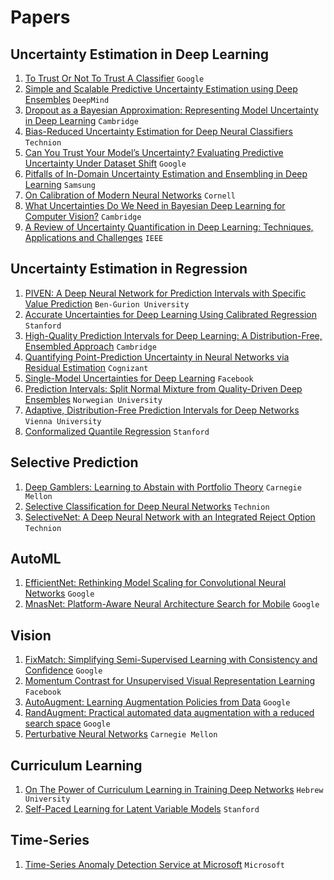 # Papers

## Uncertainty Estimation in Deep Learning
1. [To Trust Or Not To Trust A Classifier](https://arxiv.org/abs/1805.11783) `Google`
2. [Simple and Scalable Predictive Uncertainty Estimation using Deep Ensembles](https://arxiv.org/abs/1612.01474) `DeepMind`
3. [Dropout as a Bayesian Approximation: Representing Model Uncertainty in Deep Learning](https://arxiv.org/abs/1506.02142) `Cambridge`
4. [Bias-Reduced Uncertainty Estimation for Deep Neural Classifiers](https://openreview.net/forum?id=SJfb5jCqKm) `Technion`
5. [Can You Trust Your Model’s Uncertainty? Evaluating Predictive Uncertainty Under Dataset Shift](https://arxiv.org/abs/1906.02530) `Google`
6. [Pitfalls of In-Domain Uncertainty Estimation and Ensembling in Deep Learning](https://arxiv.org/abs/2002.06470) `Samsung`
7. [On Calibration of Modern Neural Networks](https://arxiv.org/abs/1706.04599) `Cornell`
8. [What Uncertainties Do We Need in Bayesian Deep Learning for Computer Vision?](https://arxiv.org/abs/1703.04977) `Cambridge`
9. [A Review of Uncertainty Quantification in Deep
Learning: Techniques, Applications and
Challenges](https://arxiv.org/abs/2011.06225) `IEEE`

## Uncertainty Estimation in Regression
1. [PIVEN: A Deep Neural Network for Prediction Intervals with Specific Value Prediction](https://arxiv.org/abs/2006.05139) `Ben-Gurion University`
2. [Accurate Uncertainties for Deep Learning Using Calibrated Regression](https://arxiv.org/abs/1807.00263)  `Stanford`
3. [High-Quality Prediction Intervals for Deep Learning: A Distribution-Free, Ensembled Approach](https://arxiv.org/abs/1802.07167) `Cambridge`
4. [Quantifying Point-Prediction Uncertainty in Neural Networks via Residual Estimation](https://arxiv.org/abs/1906.00588) `Cognizant`
5. [Single-Model Uncertainties for Deep Learning](https://arxiv.org/abs/1811.00908) `Facebook`
6. [Prediction Intervals: Split Normal Mixture from Quality-Driven Deep Ensembles](https://arxiv.org/abs/2007.09670) `Norwegian University`
7. [Adaptive, Distribution-Free Prediction Intervals for Deep Networks](https://arxiv.org/abs/1905.10634) `Vienna University`
8. [Conformalized Quantile Regression](https://arxiv.org/abs/1905.03222) `Stanford`


## Selective Prediction 
1. [Deep Gamblers: Learning to Abstain with Portfolio Theory](https://arxiv.org/abs/1907.00208) `Carnegie Mellon`
2. [Selective Classification for Deep Neural Networks](https://arxiv.org/abs/1705.08500) `Technion`
3. [SelectiveNet: A Deep Neural Network with an Integrated Reject Option](https://arxiv.org/abs/1901.09192) `Technion`

## AutoML
1. [EfficientNet: Rethinking Model Scaling for Convolutional Neural Networks](https://arxiv.org/abs/1905.11946) `Google`
2. [MnasNet: Platform-Aware Neural Architecture Search for Mobile](https://arxiv.org/abs/1807.11626) `Google`

## Vision
1. [FixMatch: Simplifying Semi-Supervised Learning with Consistency and Confidence](https://arxiv.org/abs/2001.07685) `Google`
2. [Momentum Contrast for Unsupervised Visual Representation Learning](https://arxiv.org/abs/1911.05722) `Facebook`
3. [AutoAugment: Learning Augmentation Policies from Data](https://arxiv.org/abs/1805.09501) `Google`
4. [RandAugment: Practical automated data augmentation with a reduced search space](https://arxiv.org/abs/1909.13719) `Google`
5. [Perturbative Neural Networks](https://arxiv.org/abs/1806.01817) `Carnegie Mellon`

## Curriculum Learning
1. [On The Power of Curriculum Learning in Training Deep Networks](https://arxiv.org/abs/1904.03626) `Hebrew University`
2. [Self-Paced Learning for Latent Variable Models](https://papers.nips.cc/paper/2010/file/e57c6b956a6521b28495f2886ca0977a-Paper.pdf) `Stanford`

## Time-Series
1. [Time-Series Anomaly Detection Service at Microsoft](https://arxiv.org/abs/1906.03821) `Microsoft`



